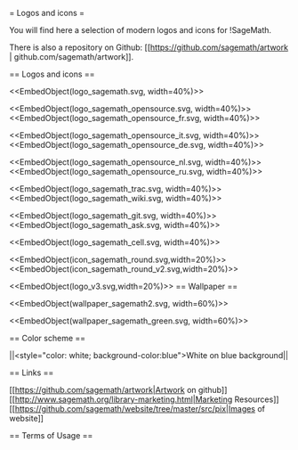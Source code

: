= Logos and icons =

You will find here a selection of modern logos and icons for !SageMath.

There is also a repository on Github: [[https://github.com/sagemath/artwork | github.com/sagemath/artwork]].

== Logos and icons ==

<<EmbedObject(logo_sagemath.svg, width=40%)>>

<<EmbedObject(logo_sagemath_opensource.svg, width=40%)>><<EmbedObject(logo_sagemath_opensource_fr.svg, width=40%)>>

<<EmbedObject(logo_sagemath_opensource_it.svg, width=40%)>><<EmbedObject(logo_sagemath_opensource_de.svg, width=40%)>>

<<EmbedObject(logo_sagemath_opensource_nl.svg, width=40%)>><<EmbedObject(logo_sagemath_opensource_ru.svg, width=40%)>>

<<EmbedObject(logo_sagemath_trac.svg, width=40%)>><<EmbedObject(logo_sagemath_wiki.svg, width=40%)>>

<<EmbedObject(logo_sagemath_git.svg, width=40%)>><<EmbedObject(logo_sagemath_ask.svg, width=40%)>>

<<EmbedObject(logo_sagemath_cell.svg, width=40%)>>

<<EmbedObject(icon_sagemath_round.svg,width=20%)>><<EmbedObject(icon_sagemath_round_v2.svg,width=20%)>>

<<EmbedObject(logo_v3.svg,width=20%)>>
== Wallpaper ==

<<EmbedObject(wallpaper_sagemath2.svg, width=60%)>>

<<EmbedObject(wallpaper_sagemath_green.svg, width=60%)>>

== Color scheme ==

||<style="color: white; background-color:blue">White on blue background||

== Links ==

[[https://github.com/sagemath/artwork|Artwork on github]]
[[http://www.sagemath.org/library-marketing.html|Marketing Resources]]
[[https://github.com/sagemath/website/tree/master/src/pix|Images of website]]

== Terms of Usage ==
